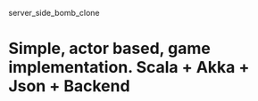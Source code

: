 server_side_bomb_clone

Simple, actor based, game implementation. 
Scala + Akka + Json + Backend
======================
